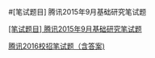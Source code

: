 #[笔试题目] 腾讯2015年9月基础研究笔试题

[[笔试题目] 腾讯2015年9月基础研究笔试题](http://blog.csdn.net/eastmount/article/details/48246649)

[腾讯2016校招笔试题（含答案)](http://blog.csdn.net/liangzhaoyang1/article/details/50973727)

